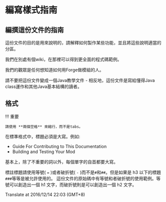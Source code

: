 編寫樣式指南
===========

編撰這份文件的指南
--------------------------------------------

這份文件的目的是用來說明的，請解釋如何製作某些功能，並且將這些說明適當的分區。

我們在別處有個wiki，在那裡可以得到更全面的程式碼範例。

我們的觀眾是任何想知道如何用Forge做模組的人。

請不要把這份文件變成一個Java教學文件 - 相反地，這份文件是寫給懂得Java class運作和其他Java基本結構的讀者。

格式
----------

!!! 重要

    請使用 **兩個空格** 來縮行，而不是tabs。


在標準格式中，標題必須是大寫。例如:


  * Guide For Contributing to This Documentation
  * Building and Testing Your Mod

基本上，除了不重要的詞以外，每個單字的自首都要大寫。

標註標題請使用等號( `=` )或者破折號( `-` )而不是`#`和`##`。但是如果是 h3 以下的標題`###`等等是被允許使用的。 這份文件的原始碼中有等號和者破折號的使用範例。等號可以創造出一個 h1 文字，而破折號則是可以創造出一個 h2 文字。

Translate at 2016/12/14 22:03 (GMT+8)
